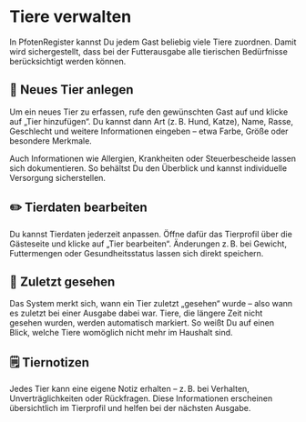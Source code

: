 # Tiere verwalten

In PfotenRegister kannst Du jedem Gast beliebig viele Tiere zuordnen. Damit wird sichergestellt, dass bei der Futterausgabe alle tierischen Bedürfnisse berücksichtigt werden können.

## 🐾 Neues Tier anlegen

Um ein neues Tier zu erfassen, rufe den gewünschten Gast auf und klicke auf „Tier hinzufügen“. Du kannst dann Art (z. B. Hund, Katze), Name, Rasse, Geschlecht und weitere Informationen eingeben – etwa Farbe, Größe oder besondere Merkmale.

Auch Informationen wie Allergien, Krankheiten oder Steuerbescheide lassen sich dokumentieren. So behältst Du den Überblick und kannst individuelle Versorgung sicherstellen.

## ✏️ Tierdaten bearbeiten

Du kannst Tierdaten jederzeit anpassen. Öffne dafür das Tierprofil über die Gästeseite und klicke auf „Tier bearbeiten“. Änderungen z. B. bei Gewicht, Futtermengen oder Gesundheitsstatus lassen sich direkt speichern.

## 👀 Zuletzt gesehen

Das System merkt sich, wann ein Tier zuletzt „gesehen“ wurde – also wann es zuletzt bei einer Ausgabe dabei war. Tiere, die längere Zeit nicht gesehen wurden, werden automatisch markiert. So weißt Du auf einen Blick, welche Tiere womöglich nicht mehr im Haushalt sind.

## 🗒️ Tiernotizen

Jedes Tier kann eine eigene Notiz erhalten – z. B. bei Verhalten, Unverträglichkeiten oder Rückfragen. Diese Informationen erscheinen übersichtlich im Tierprofil und helfen bei der nächsten Ausgabe.